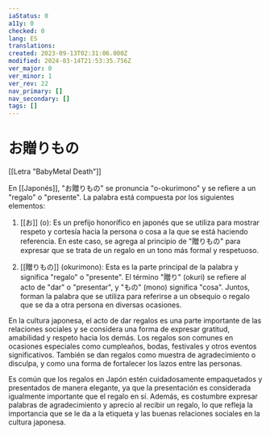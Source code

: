 ```yaml
---
iaStatus: 0
a11y: 0
checked: 0
lang: ES
translations: 
created: 2023-09-13T02:31:06.000Z
modified: 2024-03-14T21:53:35.756Z
ver_major: 0
ver_minor: 1
ver_rev: 22
nav_primary: []
nav_secondary: []
tags: []
---
```

# お贈りもの

[[Letra "BabyMetal Death"]]

En [[Japonés]], "お贈りもの" se pronuncia "o-okurimono" y se refiere a un "regalo" o "presente". La palabra está compuesta por los siguientes elementos:

1. [[お]] (o): Es un prefijo honorífico en japonés que se utiliza para mostrar respeto y cortesía hacia la persona o cosa a la que se está haciendo referencia. En este caso, se agrega al principio de "贈りもの" para expresar que se trata de un regalo en un tono más formal y respetuoso.
    
2. [[贈りもの]] (okurimono): Esta es la parte principal de la palabra y significa "regalo" o "presente". El término "贈り" (okuri) se refiere al acto de "dar" o "presentar", y "もの" (mono) significa "cosa". Juntos, forman la palabra que se utiliza para referirse a un obsequio o regalo que se da a otra persona en diversas ocasiones.
    

En la cultura japonesa, el acto de dar regalos es una parte importante de las relaciones sociales y se considera una forma de expresar gratitud, amabilidad y respeto hacia los demás. Los regalos son comunes en ocasiones especiales como cumpleaños, bodas, festivales y otros eventos significativos. También se dan regalos como muestra de agradecimiento o disculpa, y como una forma de fortalecer los lazos entre las personas.

Es común que los regalos en Japón estén cuidadosamente empaquetados y presentados de manera elegante, ya que la presentación es considerada igualmente importante que el regalo en sí. Además, es costumbre expresar palabras de agradecimiento y aprecio al recibir un regalo, lo que refleja la importancia que se le da a la etiqueta y las buenas relaciones sociales en la cultura japonesa.